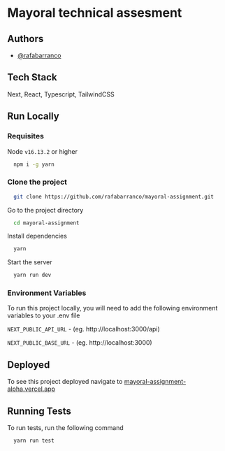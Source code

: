 # Mayoral technical assesment

## Authors

- [@rafabarranco](https://github.com/rafabarranco)

## Tech Stack

Next, React, Typescript, TailwindCSS

## Run Locally

### Requisites

Node `v16.13.2` or higher

```bash
  npm i -g yarn
```

### Clone the project

```bash
  git clone https://github.com/rafabarranco/mayoral-assignment.git
```

Go to the project directory

```bash
  cd mayoral-assignment
```

Install dependencies

```bash
  yarn
```

Start the server

```bash
  yarn run dev
```

### Environment Variables

To run this project locally, you will need to add the following environment variables to your .env file

`NEXT_PUBLIC_API_URL` - (eg. http://localhost:3000/api)

`NEXT_PUBLIC_BASE_URL` - (eg. http://localhost:3000)

## Deployed

To see this project deployed navigate to [mayoral-assignment-alpha.vercel.app](https://mayoral-assignment-alpha.vercel.app/)

## Running Tests

To run tests, run the following command

```bash
  yarn run test
```
